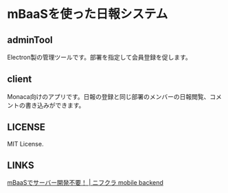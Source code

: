 # mBaaSを使った日報システム

## adminTool

Electron製の管理ツールです。部署を指定して会員登録を促します。

## client

Monaca向けのアプリです。日報の登録と同じ部署のメンバーの日報閲覧、コメントの書き込みができます。

## LICENSE

MIT License.

## LINKS

[mBaaSでサーバー開発不要！ | ニフクラ mobile backend](http://mb.cloud.nifty.com/)